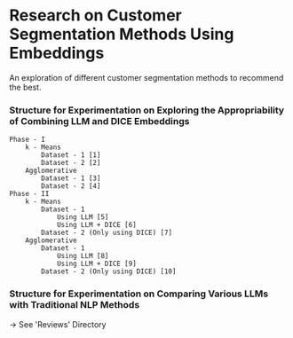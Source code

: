 # Research on Customer Segmentation Methods Using Embeddings
An exploration of different customer segmentation methods to recommend the best.

### Structure for Experimentation on Exploring the Appropriability of Combining LLM and DICE Embeddings
```
Phase - I
	k - Means
		Dataset - 1 [1]
		Dataset - 2 [2]
	Agglomerative
		Dataset - 1 [3]
		Dataset - 2 [4]
Phase - II
	k - Means
		Dataset - 1
			Using LLM [5]
			Using LLM + DICE [6]
		Dataset - 2 (Only using DICE) [7]
	Agglomerative
		Dataset - 1
			Using LLM [8]
			Using LLM + DICE [9]
		Dataset - 2 (Only using DICE) [10]
```

### Structure for Experimentation on Comparing Various LLMs with Traditional NLP Methods
-> See 'Reviews' Directory
